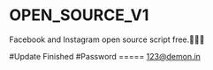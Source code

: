 # OPEN_SOURCE_V1
Facebook and Instagram open source script free.🌟🌟🌟

#Update Finished
#Password ===== 123@demon.in
